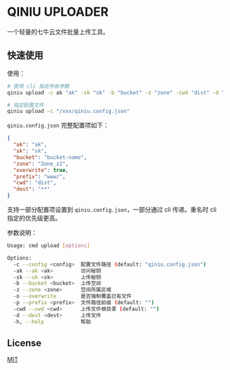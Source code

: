 # QINIU UPLOADER

一个轻量的七牛云文件批量上传工具。


## 快速使用

使用：

```bash
# 使用 cli 指定所有参数
qiniu upload -c ak "ak" -sk "sk" -b "bucket" -z "zone" -cwd "dist" -d "**" -o

# 指定配置文件
qiniu upload -c "/xxx/qiniu.config.json"
```

`qiniu.config.json` 完整配置项如下：

```json
{
  "ak": "ak",
  "sk": "sk",
  "bucket": "bucket-name",
  "zone": "Zone_z2",
  "overwrite": true,
  "prefix": "www/",
  "cwd": "dist",
  "dest": "**"
}
```

支持一部分配置项设置到 `qiniu.config.json`，一部分通过 cli 传递。重名时 cli 指定的优先级更高。


参数说明：

```bash
Usage: cmd upload [options]

Options:
  -c --config <config>  配置文件路径 (default: "qiniu.config.json")
  -ak --ak <ak>         访问秘钥
  -sk --sk <sk>         上传秘钥
  -b --bucket <bucket>  上传空间
  -z --zone <zone>      空间所属区域
  -o --overwrite        是否强制覆盖已有文件
  -p --prefix <prefix>  文件路径前缀 (default: "")
  -cwd --cwd <cwd>      上传文件根目录 (default: "")
  -d --dest <dest>      上传文件
  -h, --help            帮助
```


## License

[MIT](/LICENSE)
